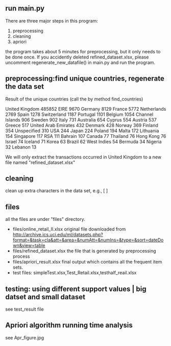 run main.py
-
There are three major steps in this program:
1. preprocessing
2. cleaning
3. apriori

the program takes about 5 minutes for preprocessing, but it only needs to be done once.
If you accidently deleted refined_dataset.xlsx, please uncomment regenerate_new_datafile() in main.py and run the program.

preprocessing:find unique countries, regenerate the data set
-
Result of the unique countries (call the by method find_countries)

United Kingdom          485852
EIRE                      9670
Germany                   8129
France                    5772
Netherlands               2769
Spain                     1278
Switzerland               1187
Portugal                  1101
Belgium                   1054
Channel Islands            906
Sweden                     902
Italy                      731
Australia                  654
Cyprus                     554
Austria                    537
Greece                     517
United Arab Emirates       432
Denmark                    428
Norway                     369
Finland                    354
Unspecified                310
USA                        244
Japan                      224
Poland                     194
Malta                      172
Lithuania                  154
Singapore                  117
RSA                        111
Bahrain                    107
Canada                      77
Thailand                    76
Hong Kong                   76
Israel                      74
Iceland                     71
Korea                       63
Brazil                      62
West Indies                 54
Bermuda                     34
Nigeria                     32
Lebanon                     13

We will only extract the transactions occurred in United Kingdom to a new file named "refined_dataset.xlsx"

cleaning
-
clean up extra characters in the data set, e.g., [ ]

files
-
all the files are under "files" directory.
- files/online_retail_II.xlsx
original file downloaded from http://archive.ics.uci.edu/ml/datasets.php?format=&task=cla&att=&area=&numAtt=&numIns=&type=&sort=dateDown&view=table
- files/refined_dataset.xlsx
the file that is generated by preprocessing process
- files/apriori_result.xlsx
final output which contains all the frequent item sets.
- test files: simpleTest.xlsx,Test_Retail.xlsx,testhalf_reail.xlsx

testing: using different support values | big datset and small dataset
-
see test_result file

Apriori algorithm running time analysis
-
see Apr_figure.jpg